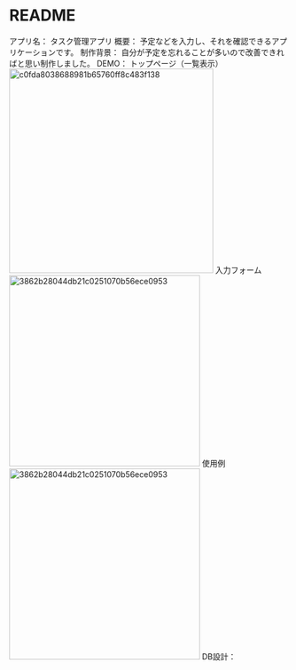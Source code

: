 # README

アプリ名：
タスク管理アプリ
概要：
予定などを入力し、それを確認できるアプリケーションです。
制作背景：
自分が予定を忘れることが多いので改善できればと思い制作しました。
DEMO：
トップページ（一覧表示）
<img width="368" alt="c0fda8038688981b65760ff8c483f138" src="https://user-images.githubusercontent.com/60650659/86476324-42f4ed00-bd81-11ea-9613-a6ccb82b98f4.png">
入力フォーム
<img width="344" alt="3862b28044db21c0251070b56ece0953" src="https://user-images.githubusercontent.com/60650659/86476711-05449400-bd82-11ea-8c74-d6fabc9c8b85.png">
使用例
<img width="344" alt="3862b28044db21c0251070b56ece0953" src="https://user-images.githubusercontent.com/60650659/86477046-a0d60480-bd82-11ea-92c6-c5d1a2e14b91.png">
DB設計：
